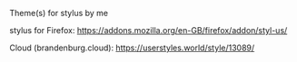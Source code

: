 Theme(s) for stylus by me

stylus for Firefox: https://addons.mozilla.org/en-GB/firefox/addon/styl-us/

Cloud (brandenburg.cloud): 
https://userstyles.world/style/13089/

